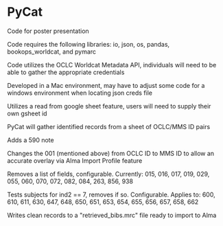 # PyCat
Code for poster presentation

Code requires the following libraries: io, json, os, pandas, bookops_worldcat, and pymarc

Code utilizes the OCLC Worldcat Metadata API, individuals will need to be able to gather the appropriate credentials

Developed in a Mac environment, may have to adjust some code for a windows environment when locating json creds file

Utilizes a read from google sheet feature, users will need to supply their own gsheet id


PyCat will gather identified records from a sheet of OCLC/MMS ID pairs

Adds a 590 note

Changes the 001 (mentioned above) from OCLC ID to MMS ID to allow an accurate overlay via Alma Import Profile feature

Removes a list of fields, configurable. Currently: 015, 016, 017, 019, 029, 055, 060, 070, 072, 082, 084, 263, 856, 938

Tests subjects for ind2 == 7, removes if so. Configurable. Applies to: 600, 610, 611, 630, 647, 648, 650, 651, 653, 654, 655, 656, 657, 658, 662

Writes clean records to a "retrieved_bibs.mrc" file ready to import to Alma
